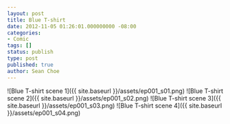 ```yaml
---
layout: post
title: Blue T-shirt
date: 2012-11-05 01:26:01.000000000 -08:00
categories:
- Comic
tags: []
status: publish
type: post
published: true
author: Sean Choe
---
```

![Blue T-shirt scene 1]({{ site.baseurl }}/assets/ep001_s01.png)
![Blue T-shirt scene 2]({{ site.baseurl }}/assets/ep001_s02.png)
![Blue T-shirt scene 3]({{ site.baseurl }}/assets/ep001_s03.png)
![Blue T-shirt scene 4]({{ site.baseurl }}/assets/ep001_s04.png)

